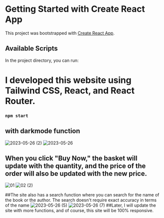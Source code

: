 # Getting Started with Create React App

This project was bootstrapped with [Create React App](https://github.com/facebook/create-react-app).

## Available Scripts

In the project directory, you can run:

# I developed this website using Tailwind CSS, React, and React Router.

### `npm start`
## with darkmode function
![2023-05-26 (2)](https://github.com/caiomelotec/bookstore-with-React-and-tailwind/assets/74388750/eeb5e120-2897-4668-8d2f-aee47b2713ea)
![2023-05-26](https://github.com/caiomelotec/bookstore-with-React-and-tailwind/assets/74388750/3e2f77bf-a534-408c-baee-43e1427aae6d)

## When you click "Buy Now," the basket will update with the quantity, and the price of the order will also be updated with the new price.

![01](https://github.com/caiomelotec/bookstore-with-React-and-tailwind/assets/74388750/14585c91-649a-4405-995b-4e19c70aefce)
![02 (2)](https://github.com/caiomelotec/bookstore-with-React-and-tailwind/assets/74388750/4705d593-6a02-493c-a4cb-254a4e47c2cf)

##The site also has a search function where you can search for the name of the book or the author. The search doesn't require exact accuracy in terms of the name
![2023-05-26 (5)](https://github.com/caiomelotec/bookstore-with-React-and-tailwind/assets/74388750/3f96b966-e5af-4e3b-a267-fe54dc147887)
![2023-05-26 (7)](https://github.com/caiomelotec/bookstore-with-React-and-tailwind/assets/74388750/02442026-5b9d-4899-94d2-224ac5adc627)
##Later, I will update the site with more functions, and of course, this site will be 100% responsive.

